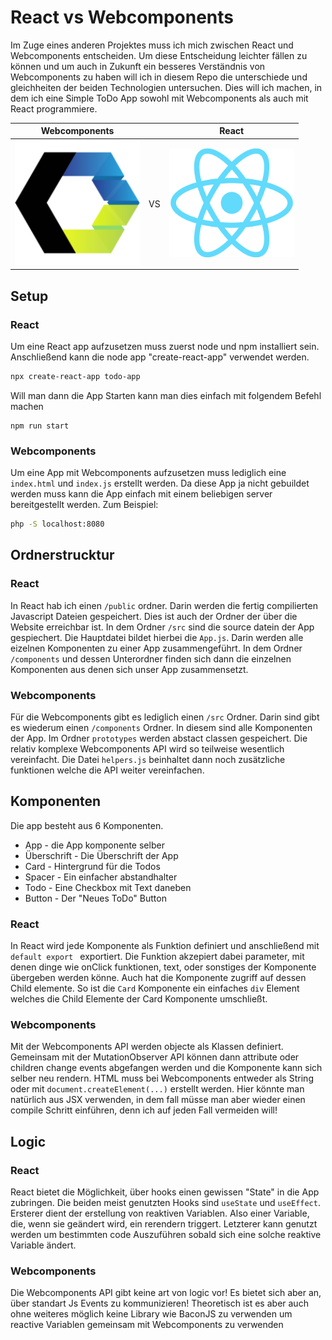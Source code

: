 # React vs Webcomponents
Im Zuge eines anderen Projektes muss ich mich zwischen React und Webcomponents entscheiden. Um diese Entscheidung leichter fällen zu können und um auch in Zukunft ein besseres Verständnis von Webcomponents zu haben will ich in diesem Repo die unterschiede und gleichheiten der beiden Technologien untersuchen. Dies will ich machen, in dem ich eine Simple ToDo App sowohl mit Webcomponents als auch mit React programmiere.


| Webcomponents |  |  React | 
:-:|:--:|:-:
<img src="webcomponents.png" alt="Markdown Monster icon" width="200px"/>  | VS | <img src="react.png" alt="Markdown Monster icon" width="200px"/>


## Setup
### React
Um eine React app aufzusetzen muss zuerst node und npm installiert sein. Anschließend kann die node app "create-react-app" verwendet werden.
```bash
npx create-react-app todo-app
```
Will man dann die App Starten kann man dies einfach mit folgendem Befehl machen
```
npm run start
```

### Webcomponents
Um eine App mit Webcomponents aufzusetzen muss lediglich eine ```index.html``` und ```index.js``` erstellt werden. Da diese App ja nicht gebuildet werden muss kann die App einfach mit einem beliebigen server bereitgestellt werden. Zum Beispiel:
```bash
php -S localhost:8080
```



## Ordnerstrucktur
### React
In React hab ich einen ```/public``` ordner. Darin werden die fertig compilierten Javascript Dateien gespeichert. Dies ist auch der Ordner der über die Website erreichbar ist.
In dem Ordner ```/src``` sind die source datein der App gespiechert. Die Hauptdatei bildet hierbei die ```App.js```. Darin werden alle eizelnen Komponenten zu einer App zusammengeführt.
In dem Ordner ```/components``` und dessen Unterordner finden sich dann die einzelnen Komponenten aus denen sich unser App zusammensetzt.

### Webcomponents
Für die Webcomponents gibt es lediglich einen ```/src``` Ordner. Darin sind gibt es wiederum einen ```/components``` Ordner. In diesem sind alle Komponenten der App. Im Ordner ```prototypes``` werden abstact classen gespeichert. Die relativ komplexe Webcomponents API wird so teilweise wesentlich vereinfacht. Die Datei ```helpers.js``` beinhaltet dann noch zusätzliche funktionen welche die API weiter vereinfachen.

## Komponenten
Die app besteht aus 6 Komponenten.
* App - die App komponente selber
* Überschrift - Die Überschrift der App
* Card - Hintergrund für die Todos
* Spacer - Ein einfacher abstandhalter
* Todo - Eine Checkbox mit Text daneben
* Button - Der "Neues ToDo" Button

### React
In React wird jede Komponente als Funktion definiert und anschließend mit ```default export ``` exportiert. Die Funktion akzepiert dabei parameter, mit denen dinge wie onClick funktionen, text, oder sonstiges der Komponente übergeben werden könne. Auch hat die Komponente zugriff auf dessen Child elemente. So ist die ```Card``` Komponente ein einfaches ```div``` Element welches die Child Elemente der Card Komponente umschließt.

### Webcomponents
Mit der Webcomponents API werden objecte als Klassen definiert. Gemeinsam mit der MutationObserver API können dann attribute oder children change events abgefangen werden und die Komponente kann sich selber neu rendern. HTML muss bei Webcomponents entweder als String oder mit ```document.createElement(...)``` erstellt werden. Hier könnte man natürlich aus JSX verwenden, in dem fall müsse man aber wieder einen compile Schritt einführen, denn ich auf jeden Fall vermeiden will!

## Logic
### React
React bietet die Möglichkeit, über hooks einen gewissen "State" in die App zubringen. Die beiden meist genutzten Hooks sind ```useState``` und ```useEffect```.
Ersterer dient der erstellung von reaktiven Variablen. Also einer Variable, die, wenn sie geändert wird, ein rerendern triggert.
Letzterer kann genutzt werden um bestimmten code Auszuführen sobald sich eine solche reaktive Variable ändert.

### Webcomponents
Die Webcomponents API gibt keine art von logic vor! Es bietet sich aber an, über standart Js Events zu kommunizieren! Theoretisch ist es aber auch ohne weiteres möglich keine Library wie BaconJS zu verwenden um reactive Variablen gemeinsam mit Webcomponents zu verwenden